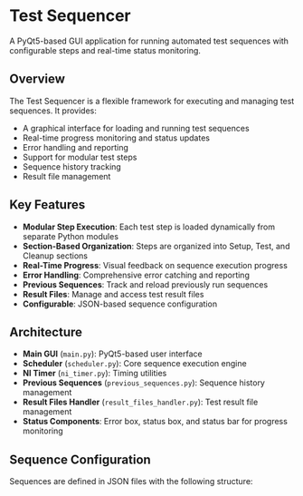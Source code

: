 # Test Sequencer

A PyQt5-based GUI application for running automated test sequences with configurable steps and real-time status monitoring.

## Overview

The Test Sequencer is a flexible framework for executing and managing test sequences. It provides:

- A graphical interface for loading and running test sequences
- Real-time progress monitoring and status updates
- Error handling and reporting
- Support for modular test steps
- Sequence history tracking
- Result file management

## Key Features

- **Modular Step Execution**: Each test step is loaded dynamically from separate Python modules
- **Section-Based Organization**: Steps are organized into Setup, Test, and Cleanup sections
- **Real-Time Progress**: Visual feedback on sequence execution progress
- **Error Handling**: Comprehensive error catching and reporting
- **Previous Sequences**: Track and reload previously run sequences
- **Result Files**: Manage and access test result files
- **Configurable**: JSON-based sequence configuration

## Architecture

- **Main GUI** (`main.py`): PyQt5-based user interface
- **Scheduler** (`scheduler.py`): Core sequence execution engine
- **NI Timer** (`ni_timer.py`): Timing utilities
- **Previous Sequences** (`previous_sequences.py`): Sequence history management
- **Result Files Handler** (`result_files_handler.py`): Test result file management
- **Status Components**: Error box, status box, and status bar for progress monitoring

## Sequence Configuration

Sequences are defined in JSON files with the following structure:
